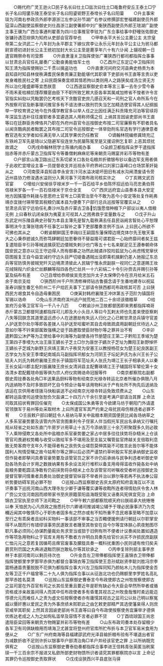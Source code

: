 <!-- { "loadSidebar": true } -->
　　○赐代府广灵王逊火□民子名长曰仕土□兹次曰仕土□黾鲁府安丘王泰土□宁长子名曰阳鐆乐陵王泰坣长子名曰阳鎏钜野王泰墱长子名曰阳蓥
　　○升主事宋琰为河南右参政员外郎李源浙江左参议孙节湖广右参议修撰邵宏誉福建副使员外郎寇深山西副使监察御史刘仕昌浙江副使署郎中刘广衡狭西副使员外郎王瑄湖广副使主事王骥为广西佥事通判翟善为四川佥事推官李铉为广东佥事给事中舒曈张佑御史张镛孙遇范琮俱为知府从吏部会官荐举也
　　○甲申永平大长公主薨公主  太宗皇帝第二女洪武二十八年封为永平郡主下嫁仪宾李让永乐元年封永平公主让为驸马都尉宣德初进封长公主王统初加封大长公主至是薨享年六十有六讣闻  上辍视朝一日遣官赐祭命有司营葬
　　○升直隶潼关卫指挥使张广署狭西行都司都指挥佥事事以甘肃总兵官任礼屡奏广公勤奋勇能恤军士也
　　○乙酉升辽东定辽中卫指挥同知王清为指挥使赐钞二千贯以擒盗功也
　　○升直隶河间府交河县典史杨贵为本县知县时知县林俊秩满耆民保奏贵廉正勤能堪代其职章下吏部尚书王直等言贵以吏发身难胜民社之寄  上曰民既保奏宜顺其情若拘以类则用人之路狭矣成汤立贤无方所以治化隆盛卿等宜悉朕意
　　○江西道监察御史俞本等言三事一去冬少雪今春不雨禾麦枯槁饥馑荐臻寔由臣下不职所致乞敕大臣各率其属咸加修省不悛者许令言官指实紏劾以凭黜罢仍乞考核天下贪酷官吏庶几感召天和一司刑之官人命所系今在外按察司官及断事理问推官多有不谙法律以致刑罚失当乞加精选使官得其人纪纲振举一学校育贤之地今在外儒学教官多以举人任之比因任满乏科贡降充河泊等官续将年深监生选补往往废职者多宜遴选其人用称师儒之任  上纳其言因谕吏部尚书王直等曰在廷群臣务俾恪共乃职在外府州县官令巡按御史布按二司官廉察有不职者具名以闻贪酷病民者黜罢之其布按二司官令巡按御史一体举劾刑名官选有学行通律意者教官选有文学者如任满无举人试其学果优仍任教官
　　○谪翰林院编修龚琦充辽东铁岭卫军先是琦以父隐避军役连坐为民屡陈冤至是又援诏例乞复职  上恶其烦扰故谪之
　　○丙戌命翰林院学士陈循内阁办事
　　○朵颜卫都指挥朵罗干遣指挥拙赤等并赤斤蒙古卫指挥写令等番僧剌麻麻尼等来朝贡马赐宴并彩币等物有差
　　○户部言山海卫路出辽东系切紧关口各处屯粮并折徵银布钞以备边军支用者俱于此收贮宜增设主事一员提督收支并巡视永平府界岭口刘家口喜峰口仓场禁革奸毙从之
　　○河南荥泽县知县李永安言汴河水溢决堤坏田旧有减水沟闸湮废请令旁近州县协力修浚遇水溢则分入黄河事下河南布政司核实许之
　　○丁亥赐文武百官宴
　　○增给兴安侯徐亨禄米岁一千一百石给平乡伯陈怀招远伯马亮忠勇伯蒋信禄米岁各一千一百石信禄米于京仓全支
　　○广西庆远府宜山县奏本县大安定地方因猺獞作耗拨与思恩府土官岑土□英管治至今不敢为恶今小安定等处复作耗弗靖亦宜拨付瑛带管其税粮仍属本县为便奏下户部行总兵巡按等官覆实从之
　　○甘肃总兵官宁远伯任礼奏沙州及赤斤蒙古卫各饥饿愿借种粮下户部议以夷人借粮无例  上曰春秋讥闭籴朕为夷夏主可视其人之困弗救乎宜量数与之
　　○戊子升山东武定州乐陵县典史孙智为本县主簿先是智九载秩满去任县民诣阙言智处心平恕理事明决今主簿张瑄病不任事乞以智补之事下吏部覆奏言例不当从  上曰民心所欲不可拂也其从之
　　○敕谕朝鲜国王李祹曰王嗣国东藩保障边境克体尔先王敬天事大之心秉恭摅诚久而弥笃肆朝廷加恩眷待不替益隆可谓君臣一心始终靡间者矣王兹复遣陪臣辛引孙等械送擒获犯边倭贼失剌沙也门等五十七名来献足见王遵奉朝命体国安民之意亦以见王守边得人而有御暴之功然此贼谲诈狡险狐鼠为心尚虑残党窜伏窃图报复王自今益宜诫约守边头目严切堤备遇贼出没即乘机擒剿仍差人驰报辽东总兵等官防慎务彼贼党歼灭边境肃清彼此人民辑宁惟永庶副朕一视同仁之意遂赐王妆花绒锦叚六织金纻丝麒麟等叚四各色纻丝共一十六彩绢二十令引孙赍去并赐引孙等宴及绢布有差
　　○己丑增给恭顺侯吴克忠加升太子太保俸仍令在京月给米五石余于南京支给
　　○狭西阶州千户所清修禅师钻古鲁摄念请于生番地建寺以祝延  圣寿训服生番乞令阶州二千户给匠夫事下工部请令狭西都司布政核其可否  上曰狭西民方艰食其令自造毋重困民
　　○庚寅封韩府襄陵王冲炑第五子范阶为镇国将军锡以诰命
　　○免山东济南府滨州逃户抛荒地二百二十余顷该徵粮草
　　○给宣府万全等卫官军马一千八十八匹
　　○敕谕沙州卫故都督困即来男都指挥喃哥赤斤蒙古卫都督阿速都指挥可儿即及大小头目人等曰今瓦剌太师也先差来使臣察剌八失等回朕念其道里遥远虑小人在途邀劫有失远人归化之心已敕甘肃总兵镇守官差人护送至尔处尔等即各差拨人马护送至哈蜜听其自去毋致疏虞用副朝廷优待远人之意如尔等不钤束部属致强横之徒于路邀取使臣财物尔等之罪并治不宥
　　○辛卯遣黔国公沐俨等为正使给事中刘海等为副使各持节册楚庄王第二子黔阳王季埱为楚王第四子季堧为大治王唐王嫡长子芝土□尔为唐世子嫡次子芝址为舞阳王新野悼怀王嫡长子芝城为新野王庆靖王第六子秩炅为安塞王以教授杨莅女为楚王妃良医副王志学女为东安王季塛妃南城兵马副指挥巩郁女为河阴王子坛妃尹氏为永兴王长子公铭夫人刘氏为韩府襄陵王庶长子镇国将军范址夫人张氏为靖江王长子相承夫人以秦王长女延川郡主配刘振襄陵王庶长女清涧县主配曹瑛靖江王子辅国将军辇伦第十女洛清乡君配戴瑄命振等俱为宗人府仪宾赐诰命冠服等件
　　○南京都察院右副都御史周铨奏各处角□羊送果品厨料等物有经南京光禄寺转运北京者所催办俱限八月内送纳物不及时多致损坏乞自今预会计每年该用物料派于产有处所不拘先后送纳及该运在京供用者径拨马快船装送不必经南京光禄寺转运免致烦费从之
　　○山东都转运盐使司运使张恕负欠盐课二十四万六千余引至是考满户部请治其罪  上命法司取其招状宥罪回任催完
　　○太保成国公朱勇等言今欲建马坊于朝阳门外请遣官领旗军于易州等处采取材木  上曰所遣官军其严约束之毋扰民毋伤稼违者必罪不宥
　　○壬辰敕户部曰朝廷令人易纳马草关中盐粮本期资国便民比闻各场纳草之人多系官豪势要及该管内外官贪图重利令子侄家人伴当假托军民出名承纳又行嘱托规从轻省之处如东直门牛房岁计用草止十五万今添纳至三十余万积聚既多久则必致下人乘隙侵欺又各处所中盐粮亦系官豪势要之家占中居多往往挟势将杂糙米上仓该管官司畏避权势輙与收受以致给军多不堪用及至支盐又嘱管盐官搀越关支倍取利息致无势客商守支年久不能得者有之丧赀失业嗟怨莫伸其毙不可胜言此皆尔等不能体国利人徇情受嘱之故今姑宥尔等之罪以后必须严谨禁约草听殷实军民承纳御史监收但作毙者即拏问具奏官豪势要及该管官员之家不许仍前承纳与民争利违者听御史举劾各场务会计岁用之数拨纳果有多余设法另行堆积以备支用毋得滥收作毙各处中纳盐粮务要乾圆洁净敢有仍前挟势将杂糙米上仓及该管官司听嘱收受者听巡按御史及提督官拏问情重者具奏处治御史提督官纵容不举者并治以罪尔等若再不执法奉公容听势要妨碍军民必罪不恕
　　○巡按山西监察御史吉庆太原府知府袁海互以不法讦奏事下巡抚河南山西大理寺左少卿于谦等覆实谦等收鞫所连者得情劾庆令舍人林广赍公文往河南因而顺带家书至庆原籍荥阳县海既受赃又诬奏风宪俱宜究治  上命锦衣卫官执至京师下法司鞫之
　　○甲午敕六部都察院顺天府曰朕祗承大统惓惓以奉  天恤民为心凡庶政之施悉托尔六卿诸司推诚竭公辅予于理必民康事济乃为克穪近闻其中敬慎尽心于职务者固多有之然亦或有不知所重不念民艰事至略不加意以至行之有乖戾者且如科买物料一事该部不审事之当否輙便援例请行朝廷以尔职掌安得不从既而行有错缪误事劳民遂致言者踵至其咎安在自今尔等宜体朕心夙夜勉图尽职凡事必须同心协谋酌量裁处务求至当或狃于旧例有所不便者计议奏闻处置如遇造作等项急用物料止于官库关用有不敷者方许明白具奏先给官价派买不许损民庶副朕仁恤元元之意若复因循苟且瘝官废事及朦胧具奏一概科扰重困小民则谴有攸归矣夫爵赏刑罚国之大典进退黜罚朕岂敢私尔等其钦承之
　　○丙申复除刑部主事李彦林于本部河南司以剩员待次也
　　○升金吾左卫带俸都指挥使王喜锦衣卫带俸都指挥使额里孛罗那罕赤俱为都督佥事锦衣等卫指挥使王息孙斌赵贤李聪刘胜冯宗李震杨通苗贵董脱脱不花俱为都指挥佥事大兴左卫指挥同知乃颜帖木儿为指挥使金吾左等卫正千户福曾等二十九人俱为指挥佥事以从征迤北功也仍赐额里孛罗姓名高礼那罕赤姓名莫清
　　○巡按山东监察御史曹泰言今布政使即古之州牧按察使即古之监司寔在外百官有司之长其任至重且要近年是职有缺必令大臣会举然所举者或循资格或涉亲故虽间得人而其中任布政使者多有昏耄其视古之州牧食哉惟时柔远能迩惇德允元而难任人之责为虚文任按察使者亦有庸懦其视古之监司公以处己明以察冤威以慑奸惠以爱民之责为外事庶绩未熙职此之由乞敕吏部精严其选使藩臬得人则庶官咸举其职矣  上然其言因谕吏部尚书王直等曰自今布政使按察使务宜廉举才德俱优练达老成之人为之如徇私滥举及容情不言者必罪不贷
　　○丁酉琉球国王尚忠遣陪臣梁回等来朝贡方物赐宴并彩币等物有差
　　○山东布政司奏本处存留粮少各军卫有司俱缺粮用而靖海卫尤甚宜将登州府官库所贮布折与本卫官军易米食用为便从之
　　○广东广州府南海等县福建邵武府光泽县输折粮布验有不堪退出者官为减数折收不足则许折以银事毕户部清治角□羊户并经该官吏之罪  上以所纳既完俱宥之
　　○巡按山东监察御史曹泰劾奏都指挥佥事李进王信韩青张英匿当刷案牍一千三百余宗不报进又私歛所部吏财物馈所识者请究其罪都察院亦以言  上命记其罪仍令巡按御史责取罪状
　　○戊戌设狭西兴平县底张马驿
